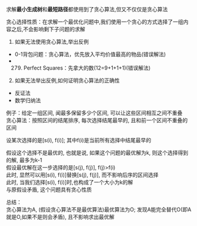 求解**最小生成树**和**最短路径**都使用到了贪心算法,但又不仅仅是贪心算法

贪心选择性质：在求解一个最优化问题中,我们使用一个贪心的方式选择了一组内容之后,不会影响剩下子问题的求解  
1. 如果无法使用贪心算法,举出反例
  * 0-1背包问题：贪心算法，优先放入平均价值最高的物品(错误解法)
  * 279. Perfect Squares：先拿大的数(12=9+1+1+1)(错误解法)
2. 如果无法举出反例,如何证明贪心算法的正确性
  * 反证法
  * 数学归纳法

例子：给定一组区间, 闻最多保留多少个区间, 可以让这些区间相互之间不重叠  
贪心算法：按照区间的结尾排序, 每次选择结尾最早的, 且和前一个区间不重叠的区间  

设某次选择的是[s(i), f(i)]; 其中f(i)是当前所有选择中结尾最早的  

假设这个选择不是最优的, 也就是说, 如果这个问题的最优解为k, 则这个选择得到的解, 最多为k-1  
假设最优解在这一步选择的是[s(j), f(j)], f(j)>f(i)  
此时, 显然可以用[s(i), f(i)]替换[s(j), f(j)], 而不影响后序的区间选择  
此时, 当我们选择[s(i), f(i)]时,也构成了一个大小为k的解  
与原假设矛盾, 这个问题具有贪心性质  

总结：  
贪心算法为A, (假设贪心算法不是最优算法)最优算法为O; 发现A能完全替代O(即A就是O,如果不是则会矛盾), 且不影响求出最优解